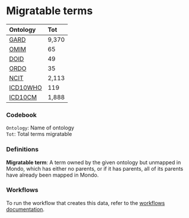 # Migratable terms
| Ontology                          | Tot   |
|:----------------------------------|:------|
| [GARD](./migrate_gard.md)         | 9,370 |
| [OMIM](./migrate_omim.md)         | 65    |
| [DOID](./migrate_doid.md)         | 49    |
| [ORDO](./migrate_ordo.md)         | 35    |
| [NCIT](./migrate_ncit.md)         | 2,113 |
| [ICD10WHO](./migrate_icd10who.md) | 119   |
| [ICD10CM](./migrate_icd10cm.md)   | 1,888 |

### Codebook
`Ontology`: Name of ontology    
`Tot`: Total terms migratable

### Definitions
**Migratable term**: A term owned by the given ontology but unmapped in Mondo, which has either no parents, or if it has 
parents, all of its parents have already been mapped in Mondo.

### Workflows
To run the workflow that creates this data, refer to the [workflows documentation](../developer/workflows.md).